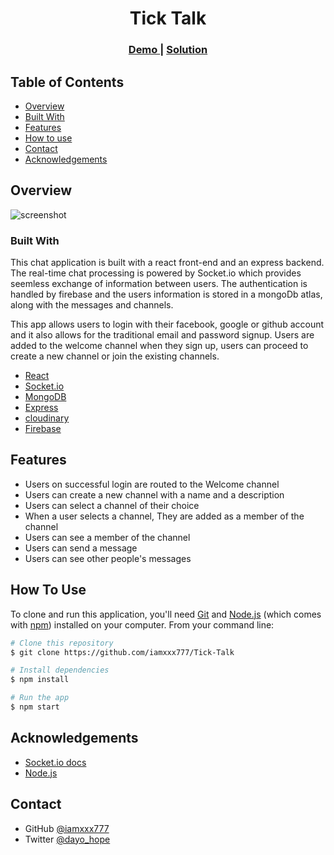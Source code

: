 <h1 align="center">Tick Talk</h1>


<div align="center">
  <h3>
    <a href="https://tick-talk.herokuapp.com">
      Demo
    </a>
    <span> | </span>
    <a href="https://github.com/iamxxx777/tick-talk">
      Solution
    </a>
  </h3>
</div>

<!-- TABLE OF CONTENTS -->

## Table of Contents

- [Overview](#overview)
- [Built With](#built-with)
- [Features](#features)
- [How to use](#how-to-use)
- [Contact](#contact)
- [Acknowledgements](#acknowledgements)

<!-- OVERVIEW -->

## Overview

![screenshot](https://res.cloudinary.com/iamxxx777/image/upload/v1638619390/Chatter_Box_yq3ek6.png)


### Built With

This chat application is built with a react front-end and an express backend. The real-time chat processing is powered by Socket.io which provides seemless exchange of information between users. The authentication is handled by firebase and the users information is stored in a mongoDb atlas, along with the messages and channels.

This app allows users to login with their facebook, google or github account and it also allows for the traditional email and password signup. Users are added to the welcome channel when they sign up, users can proceed to create a new channel or join the existing channels.


<!-- This section should list any major frameworks that you built your project using. Here are a few examples.-->

- [React](https://reactjs.org/)
- [Socket.io](https://socket.io/)
- [MongoDB](https://mongodb.com/)
- [Express](https://expressjs.com/)
- [cloudinary](https://cloudinary.com/)
- [Firebase](https://firebase.google.com/)

## Features

- Users on successful login are routed to the Welcome channel
- Users can create a new channel with a name and a description
- Users can select a channel of their choice
- When a user selects a channel, They are added as a member of the channel
- Users can see a member of the channel
- Users can send a message
- Users can see other people's messages

## How To Use

<!-- Example: -->

To clone and run this application, you'll need [Git](https://git-scm.com) and [Node.js](https://nodejs.org/en/download/) (which comes with [npm](http://npmjs.com)) installed on your computer. From your command line:

```bash
# Clone this repository
$ git clone https://github.com/iamxxx777/Tick-Talk

# Install dependencies
$ npm install

# Run the app
$ npm start
```

## Acknowledgements

- [Socket.io docs](https://socket.io/docs/v4/client-initialization/)
- [Node.js](https://nodejs.org/)

## Contact

- GitHub [@iamxxx777](https://github.com/iamxxx777)
- Twitter [@dayo_hope](https://twitter.com/dayo_hope)
